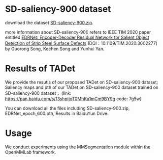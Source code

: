 

# SD-saliency-900 dataset
download the dataset [SD-saliency-900.zip](https://drive.google.com/file/d/1yQdfow1-WvDilQTZ1zj1EbbErN1DksVF/view?usp=sharing). 

more information about SD-saliency-900 refers to IEEE TIM 2020 paper entitled
[EDRNet: Encoder-Decoder Residual Network for Salient Object Detection of Strip Steel Surface Defects](https://ieeexplore.ieee.org/document/9116810) (DOI：10.1109/TIM.2020.3002277) 
by Guorong Song, Kechen Song and Yunhui Yan.

# Results of TADet
We provide the resutls of our proposed TADet on SD-saliency-900 dataset;
Saliency maps and pth of our TADet on SD-saliency-900 dataset trained on SD-saliency-900 dataset；
(link: https://pan.baidu.com/s/13shptjoT0MhKa1mCm9BY9g code: 7g5w) 

You can download all the files including SD-saliency-900.zip, EDRNet_epoch_600.pth, Results in BaiduYun Drive.

# Usage
We conduct experiments using the MMSegmentation module within the OpenMMLab framework.
